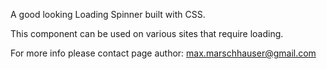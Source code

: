 A good looking Loading Spinner built with CSS. 

This component can be used on various sites that require loading.

For more info please contact page author: max.marschhauser@gmail.com
